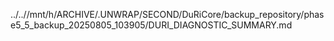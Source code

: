 ../..//mnt/h/ARCHIVE/.UNWRAP/SECOND/DuRiCore/backup_repository/phase5_5_backup_20250805_103905/DURI_DIAGNOSTIC_SUMMARY.md